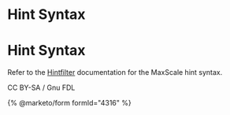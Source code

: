 
# Hint Syntax

# Hint Syntax


Refer to the [Hintfilter](../maxscale-25-filters/mariadb-maxscale-25-hintfilter.md) documentation for the
MaxScale hint syntax.


CC BY-SA / Gnu FDL


{% @marketo/form formId="4316" %}
